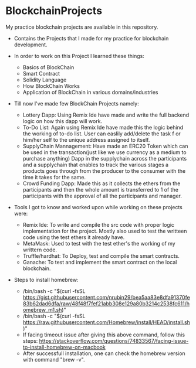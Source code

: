 # BlockchainProjects
My practice blockchain projects are available in this repository.
- Contains the Projects that I made for my practice for blockchain development.

- In order to work on this Project I learned these things:
  - Basics of BlockChain
  - Smart Contract
  - Solidity Language
  - How BlockChain Works
  - Application of BlockChain in various domains/industries

- Till now I've made few BlockChain Projects namely:
  - Lottery Dapp:             Using Remix Ide have made and write the full backend logic on how this dapp will work.
  - To-Do List:               Again using Remix Ide have made this the logic behind the working of to-do list. User can easlily add/delete the task f
                              or him/her self to the unique address assigned to itself.
  - SupplyChain Mannagement:  Have made an ERC20 Token which can be used in the transaction(just like we use currency as a medium to purchase anything) 
    Dapp                      in the supplychain across the participants and a supplychain that enables to track the various stages a products goes through
                              from the producer to the consumer with the time it takes for the same.
  - Crowd Funding Dapp:       Made this as it collects the ethers from the participants and then the whole amount is transferred to 1 of the participants
                              with the approval of all the participants and manager.
 
- Tools I got to know and worked upon while working on these projects were:
  - Remix Ide:        To write and compile the src code with proper logic implementation for the project.
                      Mostly also used to test the writteen code using the test ethers it already have.
  - MetaMask:         Used to test with the test ether's the working of my writtern code.
  - Truffle/hardhat:  To Deploy, test and compile the smart contracts.
  - Ganache:          To test and implement the smart contract on the local blockchain.
  
- Steps to install homebrew:
  - /bin/bash -c "$(curl -fsSL https://gist.githubusercontent.com/nrubin29/bea5aa83e8dfa91370fe83b62dad6dfa/raw/48f48f7fef21abb308e129a80b3214c2538fc611/homebrew_m1.sh)"
  - /bin/bash -c "$(curl -fsSL https://raw.githubusercontent.com/Homebrew/install/HEAD/install.sh)"
  - If facing timeout issue after giving this above command, follow this steps: https://stackoverflow.com/questions/74833567/facing-issue-to-install-homebrew-on-macbook
  - After successfull installation, one can check the homebrew version with command "brew -v".
  
